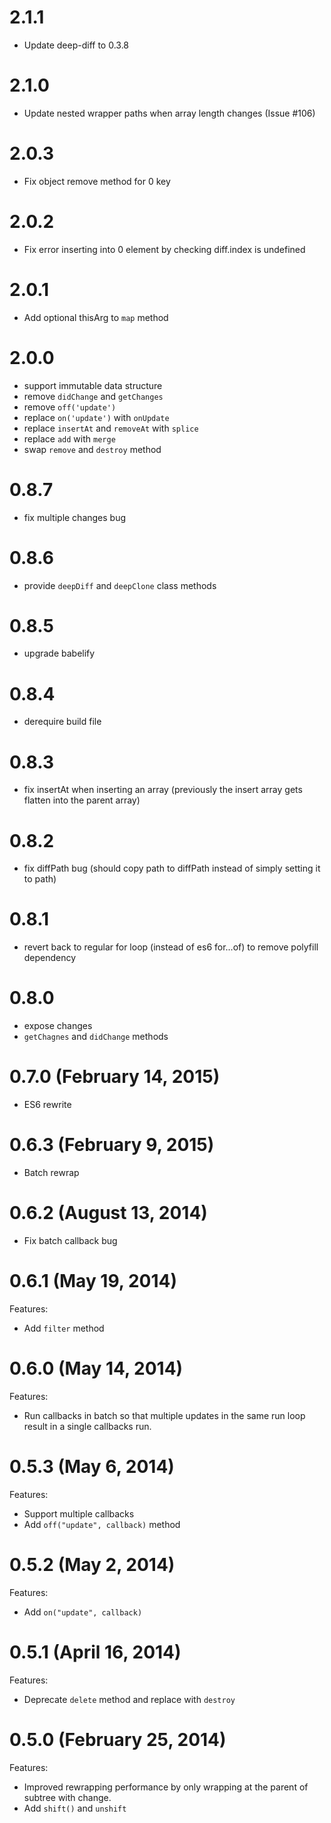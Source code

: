 # 2.1.1
- Update deep-diff to 0.3.8

# 2.1.0
- Update nested wrapper paths when array length changes (Issue #106)

# 2.0.3
- Fix object remove method for 0 key

# 2.0.2
- Fix error inserting into 0 element by checking diff.index is undefined

# 2.0.1
- Add optional thisArg to `map` method

# 2.0.0
- support immutable data structure
- remove `didChange` and `getChanges`
- remove `off('update')`
- replace `on('update')` with `onUpdate`
- replace `insertAt` and `removeAt` with `splice`
- replace `add` with `merge`
- swap `remove` and `destroy` method

# 0.8.7
- fix multiple changes bug

# 0.8.6
- provide `deepDiff` and `deepClone` class methods

# 0.8.5
- upgrade babelify

# 0.8.4
- derequire build file

# 0.8.3
- fix insertAt when inserting an array (previously the insert array gets flatten into the parent array)

# 0.8.2
- fix diffPath bug (should copy path to diffPath instead of simply setting it to path)

# 0.8.1
- revert back to regular for loop (instead of es6 for...of) to remove polyfill dependency

# 0.8.0
- expose changes
- `getChagnes` and `didChange` methods

# 0.7.0 (February 14, 2015)
- ES6 rewrite

# 0.6.3 (February 9, 2015)
- Batch rewrap

# 0.6.2 (August 13, 2014)
- Fix batch callback bug

# 0.6.1 (May 19, 2014)
Features:
- Add `filter` method

# 0.6.0 (May 14, 2014)
Features:
- Run callbacks in batch so that multiple updates in the same run loop result in a single callbacks run.

# 0.5.3 (May 6, 2014)
Features:
- Support multiple callbacks
- Add ``off("update", callback)`` method

# 0.5.2 (May 2, 2014)

Features:
- Add ``on("update", callback)``

# 0.5.1 (April 16, 2014)

Features:
- Deprecate ``delete`` method and replace with ``destroy``

# 0.5.0 (February 25, 2014)

Features:
- Improved rewrapping performance by only wrapping at the parent of subtree with change.
- Add ``shift()`` and ``unshift``
